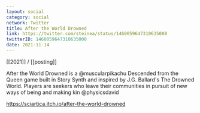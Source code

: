 ```yaml
---
layout: social
category: social
network: Twitter
title: After the World Drowned
link: https://twitter.com/steinea/status/1460059647310635008
twitterID: 1460059647310635008
date: 2021-11-14
---
```


[[2021]] / [[posting]]

After the World Drowned is a @muscularpikachu Descended from the Queen game built in Story Synth and inspired by J.G. Ballard's The Drowned World. Players are seekers who leave their communities in pursuit of new ways of being and making kin @physicsdavid

<https://sciartica.itch.io/after-the-world-drowned>
